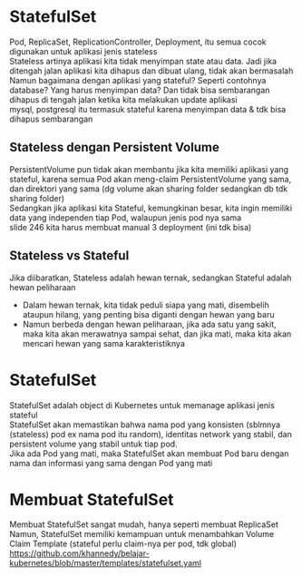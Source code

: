 # StatefulSet
Pod, ReplicaSet, ReplicationController, Deployment, itu semua cocok digunakan untuk aplikasi jenis stateless<br>
Stateless artinya aplikasi kita tidak menyimpan state atau data. Jadi jika ditengah jalan aplikasi kita dihapus dan dibuat ulang, tidak akan bermasalah<br>
Namun bagaimana dengan aplikasi yang stateful? Seperti contohnya database? Yang harus menyimpan data? Dan tidak bisa sembarangan dihapus di tengah jalan ketika kita melakukan update aplikasi<br>
mysql, postgresql itu termasuk stateful karena menyimpan data & tdk bisa dihapus sembarangan<br>
## Stateless dengan Persistent Volume
PersistentVolume pun tidak akan membantu jika kita memiliki aplikasi yang stateful, karena semua Pod akan meng-claim PersistentVolume yang sama, dan direktori yang sama (dg volume akan sharing folder sedangkan db tdk sharing folder)<br>
Sedangkan jika aplikasi kita Stateful, kemungkinan besar, kita  ingin memiliki data yang independen tiap Pod, walaupun jenis pod nya sama<br>
slide 246 kita harus membuat manual 3 deployment (ini tdk bisa)
## Stateless  vs Stateful
Jika diibaratkan, Stateless adalah hewan ternak, sedangkan Stateful adalah hewan peliharaan<br>
* Dalam hewan ternak, kita tidak peduli siapa yang mati, disembelih ataupun hilang, yang penting bisa diganti dengan hewan yang baru
* Namun berbeda dengan hewan peliharaan, jika ada satu yang sakit, maka kita akan merawatnya sampai sehat, dan jika mati, maka kita akan mencari hewan yang sama karakteristiknya
# StatefulSet
StatefulSet adalah object di Kubernetes untuk memanage aplikasi jenis stateful<br>
StatefulSet akan memastikan bahwa nama pod yang konsisten (sblmnya (stateless) pod ex nama pod itu random), identitas network yang stabil, dan persistent volume yang stabil untuk tiap pod.<br>
Jika ada Pod yang mati, maka StatefulSet akan membuat Pod baru dengan nama dan informasi yang sama dengan Pod yang mati<br>
# Membuat StatefulSet
Membuat StatefulSet sangat mudah, hanya seperti membuat ReplicaSet<br>
Namun, StatefulSet memiliki kemampuan untuk menambahkan Volume Claim Template (stateful perlu claim-nya per pod, tdk global)<br>
https://github.com/khannedy/belajar-kubernetes/blob/master/templates/statefulset.yaml<br>



